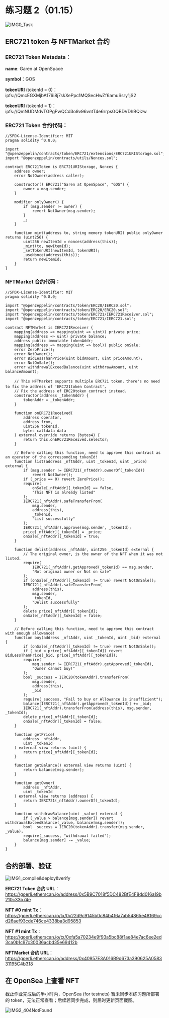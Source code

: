 # 练习题 2（01.15）

![IMG0_Task](./images/IMG0_Task.png)

## ERC721 token 与 NFTMarket 合约

### ERC721 Token Metadata：

**name**: Garen at OpenSpace

**symbol**：GOS

**tokenURI** (tokenId = 0)：ipfs://QmcEGXMjbA176i8j7skXePpc1MQSecHwZf6amuSsry1jS2

**tokenURI** (tokenId = 1)：ipfs://QmNUDMdvTGPgPwQCd3o9v96vntT4e6rrpsGQBDVDhBQizw

### ERC721 Token 合约代码：

```solidity
//SPDX-License-Identifier: MIT
pragma solidity ^0.8.0;

import "@openzeppelin/contracts/token/ERC721/extensions/ERC721URIStorage.sol";
import "@openzeppelin/contracts/utils/Nonces.sol";

contract ERC721Token is ERC721URIStorage, Nonces {
    address owner;
    error NotOwner(address caller);

    constructor() ERC721("Garen at OpenSpace", "GOS") {
        owner = msg.sender;
    }

    modifier onlyOwner() {
        if (msg.sender != owner) {
            revert NotOwner(msg.sender);
        }
        _;
    }

    function mint(address to, string memory tokenURI) public onlyOwner returns (uint256) {
        uint256 newItemId = nonces(address(this));
        _mint(to, newItemId);
        _setTokenURI(newItemId, tokenURI);
        _useNonce(address(this));
        return newItemId;
    }
}
```

### NFTMarket 合约代码：

```solidity
//SPDX-License-Identifier: MIT
pragma solidity ^0.8.0;

import "@openzeppelin/contracts/token/ERC20/IERC20.sol";
import "@openzeppelin/contracts/token/ERC20/ERC20.sol";
import "@openzeppelin/contracts/token/ERC721/IERC721Receiver.sol";
import "@openzeppelin/contracts/token/ERC721/IERC721.sol";

contract NFTMarket is IERC721Receiver {
    mapping(address => mapping(uint => uint)) private price;
    mapping(address => uint) private balance;
    address public immutable tokenAddr;
    mapping(address => mapping(uint => bool)) public onSale;
    error ZeroPrice();
    error NotOwner();
    error BidLessThanPrice(uint bidAmount, uint priceAmount);
    error NotOnSale();
    error withdrawalExceedBalance(uint withdrawAmount, uint balanceAmount);

    // This NFTMarket supports multiple ERC721 token，there's no need to fix the address of 'ERC721token Contract'，
    // Fix the address of ERC20token contract instead.
    constructor(address _tokenAddr) {
        tokenAddr = _tokenAddr;
    }

    function onERC721Received(
        address operator,
        address from,
        uint256 tokenId,
        bytes calldata data
    ) external override returns (bytes4) {
        return this.onERC721Received.selector;
    }

    // Before calling this function, need to approve this contract as an operator of the corresponding tokenId!
    function list(address _nftAddr, uint _tokenId, uint _price) external {
        if (msg.sender != IERC721(_nftAddr).ownerOf(_tokenId))
            revert NotOwner();
        if (_price == 0) revert ZeroPrice();
        require(
            onSale[_nftAddr][_tokenId] == false,
            "This NFT is already listed"
        );
        IERC721(_nftAddr).safeTransferFrom(
            msg.sender,
            address(this),
            _tokenId,
            "List successfully"
        );
        IERC721(_nftAddr).approve(msg.sender, _tokenId);
        price[_nftAddr][_tokenId] = _price;
        onSale[_nftAddr][_tokenId] = true;
    }

    function delist(address _nftAddr, uint256 _tokenId) external {
        // The original owner, is the owner of the NFT when it was not listed.
        require(
            IERC721(_nftAddr).getApproved(_tokenId) == msg.sender,
            "Not original owner or Not on sale"
        );
        if (onSale[_nftAddr][_tokenId] != true) revert NotOnSale();
        IERC721(_nftAddr).safeTransferFrom(
            address(this),
            msg.sender,
            _tokenId,
            "Delist successfully"
        );
        delete price[_nftAddr][_tokenId];
        onSale[_nftAddr][_tokenId] = false;
    }

    // Before calling this function, need to approve this contract with enough allowance!
    function buy(address _nftAddr, uint _tokenId, uint _bid) external {
        if (onSale[_nftAddr][_tokenId] != true) revert NotOnSale();
        if (_bid < price[_nftAddr][_tokenId]) revert BidLessThanPrice(_bid, price[_nftAddr][_tokenId]);
        require(
            msg.sender != IERC721(_nftAddr).getApproved(_tokenId),
            "Owner cannot buy!"
        );
        bool _success = IERC20(tokenAddr).transferFrom(
            msg.sender,
            address(this),
            _bid
        );
        require(_success, "Fail to buy or Allowance is insufficient");
        balance[IERC721(_nftAddr).getApproved(_tokenId)] += _bid;
        IERC721(_nftAddr).transferFrom(address(this), msg.sender, _tokenId);
        delete price[_nftAddr][_tokenId];
        onSale[_nftAddr][_tokenId] = false;
    }

    function getPrice(
        address _nftAddr,
        uint _tokenId
    ) external view returns (uint) {
        return price[_nftAddr][_tokenId];
    }

    function getBalance() external view returns (uint) {
        return balance[msg.sender];
    }

    function getOwner(
        address _nftAddr,
        uint _tokenId
    ) external view returns (address) {
        return IERC721(_nftAddr).ownerOf(_tokenId);
    }

    function withdrawBalance(uint _value) external {
        if (_value > balance[msg.sender]) revert withdrawalExceedBalance(_value, balance[msg.sender]);
        bool _success = IERC20(tokenAddr).transfer(msg.sender, _value);
        require(_success, "withdrawal failed");
        balance[msg.sender] -= _value;
    }
}
```



## 合约部署、验证

![IMG1_compile&deploy&verify](./images/IMG1_compile&deploy&verify.png)

**ERC721 Token 合约 URL**：
https://goerli.etherscan.io/address/0x5B9C7018f5DC482BfE4F8dd016a19b210c33b74e

**NFT #0 mint Tx**：https://goerli.etherscan.io/tx/0x22d9c9145b0c84b4f6a7ab54865e48169ccd26aef93cde746ce4338ba3d95853

**NFT #1 mint Tx**：https://goerli.etherscan.io/tx/0xfa5a70234e9f93a5bc88f1ae84e7ac6ee2ed3ca0b1c97c30036acbd35e69412b

**NFTMarket 合约 URL**：
https://goerli.etherscan.io/address/0x40957E3A016B9d673a390625A058331195C4b318

## 在 OpenSea 上查看 NFT

截止作业完成后的半小时内，OpenSea (for testnets) 暂未同步本练习题所部署的 token，无法正常查看；后续若同步完成，则届时更新页面截图。

![IMG2_404NotFound](./images/IMG2_404NotFound.png)
